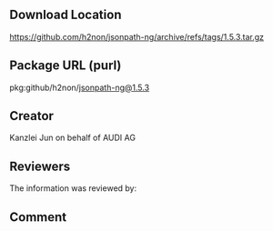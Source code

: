 ﻿## Download Location

https://github.com/h2non/jsonpath-ng/archive/refs/tags/1.5.3.tar.gz

## Package URL (purl)

pkg:github/h2non/jsonpath-ng@1.5.3

## Creator

Kanzlei Jun on behalf of AUDI AG

## Reviewers

The information was reviewed by:


## Comment
